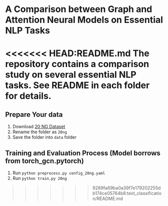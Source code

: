 A Comparison between Graph and Attention Neural Models on Essential NLP Tasks
============

<<<<<<< HEAD:README.md
The repository contains a comparison study on several essential NLP tasks. See README in each folder for details.
=======
## Prepare Your data
1. Download [20 NG Dataset](http://qwone.com/~jason/20Newsgroups/20news-bydate.tar.gz)
2. Rename the folder as `20ng`
3. Save the folder into `data` folder

## Training and Evaluation Process (Model borrows from torch_gcn.pytorch)

1. Run `python preprocess.py config_20ng.yaml`
2. Run `python train.py 20ng`
>>>>>>> 9289fa69ba0a39f7e179202255db174ce05764b8:text_classification/README.md
